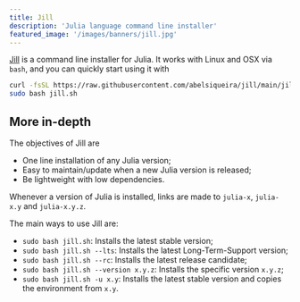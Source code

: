 ```yaml
---
title: Jill
description: 'Julia language command line installer'
featured_image: '/images/banners/jill.jpg'
---
```


[Jill](https://github.com/abelsiqueira/jill) is a command line installer for Julia.
It works with Linux and OSX via `bash`, and you can quickly start using it with

```bash
curl -fsSL https://raw.githubusercontent.com/abelsiqueira/jill/main/jill.sh > jill.sh
sudo bash jill.sh
```

## More in-depth

The objectives of Jill are

- One line installation of any Julia version;
- Easy to maintain/update when a new Julia version is released;
- Be lightweight with low dependencies.

Whenever a version of Julia is installed, links are made to `julia-x`, `julia-x.y` and `julia-x.y.z`.

The main ways to use Jill are:

- `sudo bash jill.sh`: Installs the latest stable version;
- `sudo bash jill.sh --lts`: Installs the latest Long-Term-Support version;
- `sudo bash jill.sh --rc`: Installs the latest release candidate;
- `sudo bash jill.sh --version x.y.z`: Installs the specific version `x.y.z`;
- `sudo bash jill.sh -u x.y`: Installs the latest stable version and copies the environment from `x.y`.
